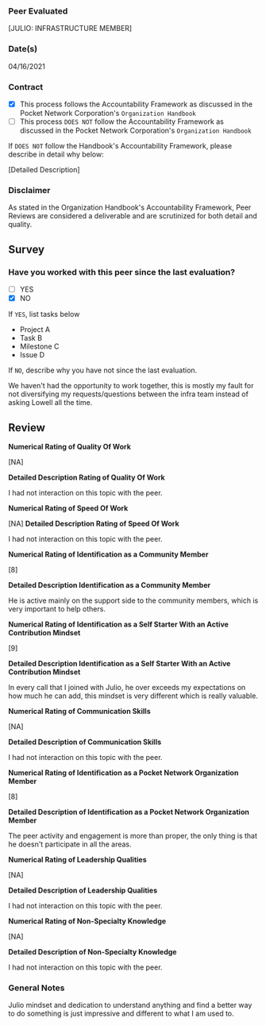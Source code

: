 ### Peer Evaluated
[JULIO: INFRASTRUCTURE MEMBER]
### Date(s)
04/16/2021
### Contract
- [X] This process follows the Accountability Framework as discussed in the Pocket Network Corporation's `Organization Handbook`
- [ ] This process `DOES NOT` follow the Accountability Framework as discussed in the Pocket Network Corporation's `Organization Handbook`

If `DOES NOT` follow the Handbook's Accountability Framework, please describe in detail why below:

[Detailed Description]
### Disclaimer
As stated in the Organization Handbook's Accountability Framework, Peer Reviews are considered a deliverable and are scrutinized for both detail and quality.
## Survey
### Have you worked with this peer since the last evaluation?
- [ ] YES
- [X] NO

If `YES`, list tasks below
- Project A
- Task B
- Milestone C
- Issue D

If `NO`, describe why you have not since the last evaluation.

We haven't had the opportunity to work together, this is mostly my fault for not diversifying my requests/questions between the infra team instead of asking Lowell all the time.
## Review
**Numerical Rating of Quality Of Work** 

[NA]

**Detailed Description Rating of Quality Of Work** 

I had not interaction on this topic with the peer.

**Numerical Rating of Speed Of Work** 

[NA]
**Detailed Description Rating of Speed Of Work** 

I had not interaction on this topic with the peer.

**Numerical Rating of Identification as a Community Member** 

[8]

**Detailed Description Identification as a Community Member** 

He is active mainly on the support side to the community members, which is very important to help others.

**Numerical Rating of Identification as a Self Starter With an Active Contribution Mindset** 

[9]

**Detailed Description Identification as a Self Starter With an Active Contribution Mindset** 

In every call that I joined with Julio, he over exceeds my expectations on how much he can add, this mindset is very different which is really valuable.

**Numerical Rating of Communication Skills** 

[NA]

**Detailed Description of Communication Skills** 

I had not interaction on this topic with the peer.

**Numerical Rating of Identification as a Pocket Network Organization Member** 

[8]

**Detailed Description of Identification as a Pocket Network Organization Member** 

The peer activity and engagement is more than proper, the only thing is that he doesn't participate in all the areas.

**Numerical Rating of Leadership Qualities** 

[NA]

**Detailed Description of Leadership Qualities** 

I had not interaction on this topic with the peer.

**Numerical Rating of Non-Specialty Knowledge** 

[NA]

**Detailed Description of Non-Specialty Knowledge** 

I had not interaction on this topic with the peer.



### General Notes

Julio mindset and dedication to understand anything and find a better way to do something is just impressive and different to what I am used to.